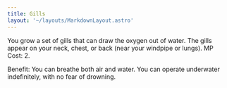 ```yaml
---
title: Gills
layout: '~/layouts/MarkdownLayout.astro'
---
```

You grow a set of gills that can draw the oxygen out of water. The gills
appear on your neck, chest, or back (near your windpipe or lungs). MP Cost: 2.

Benefit: You can breathe both air and water. You can operate underwater
indefinitely, with no fear of drowning.

